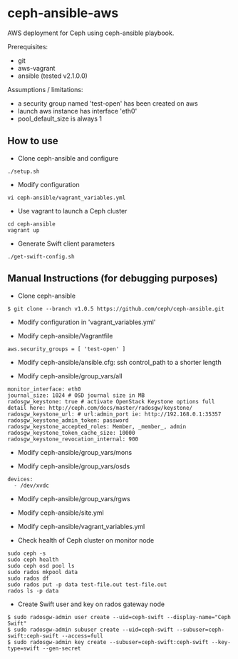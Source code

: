 ceph-ansible-aws
================

AWS deployment for Ceph using ceph-ansible playbook.

Prerequisites:
* git
* aws-vagrant
* ansible (tested v2.1.0.0)

Assumptions / limitations:
* a security group named 'test-open' has been created on aws
* launch aws instance has interface 'eth0'
* pool_default_size is always 1

## How to use
* Clone ceph-ansible and configure
```
./setup.sh
```

* Modify configuration
```
vi ceph-ansible/vagrant_variables.yml
```

* Use vagrant to launch a Ceph cluster
```
cd ceph-ansible
vagrant up
``` 

* Generate Swift client parameters  
```
./get-swift-config.sh
```

## Manual Instructions (for debugging purposes)

* Clone ceph-ansible
```
$ git clone --branch v1.0.5 https://github.com/ceph/ceph-ansible.git
```

* Modify configuration in 'vagrant_variables.yml'

* Modify ceph-ansible/Vagrantfile
```
aws.security_groups = [ 'test-open' ]
```

* Modify ceph-ansible/ansible.cfg: ssh control_path to a shorter length

* Modify ceph-ansible/group_vars/all
```
monitor_interface: eth0
journal_size: 1024 # OSD journal size in MB
radosgw_keystone: true # activate OpenStack Keystone options full detail here: http://ceph.com/docs/master/radosgw/keystone/
radosgw_keystone_url: # url:admin_port ie: http://192.168.0.1:35357
radosgw_keystone_admin_token: password
radosgw_keystone_accepted_roles: Member, _member_, admin
radosgw_keystone_token_cache_size: 10000
radosgw_keystone_revocation_internal: 900
```

* Modify ceph-ansible/group_vars/mons

* Modify ceph-ansible/group_vars/osds
```
devices:
  - /dev/xvdc
``` 

* Modify ceph-ansible/group_vars/rgws

* Modify ceph-ansible/site.yml

* Modify ceph-ansible/vagrant_variables.yml

* Check health of Ceph cluster on monitor node
```
sudo ceph -s
sudo ceph health
sudo ceph osd pool ls
sudo rados mkpool data
sudo rados df 
sudo rados put -p data test-file.out test-file.out
rados ls -p data
```

* Create Swift user and key on rados gateway node
```
$ sudo radosgw-admin user create --uid=ceph-swift --display-name="Ceph Swift"
$ sudo radosgw-admin subuser create --uid=ceph-swift --subuser=ceph-swift:ceph-swift --access=full
$ sudo radosgw-admin key create --subuser=ceph-swift:ceph-swift --key-type=swift --gen-secret
```
